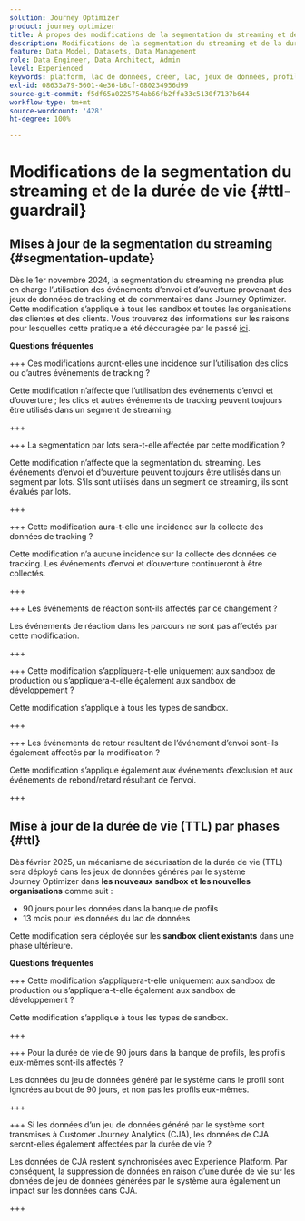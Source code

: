 ```yaml
---
solution: Journey Optimizer
product: journey optimizer
title: À propos des modifications de la segmentation du streaming et de la durée de vie (TTL)
description: Modifications de la segmentation du streaming et de la durée de vie dans Adobe Journey Optimizer
feature: Data Model, Datasets, Data Management
role: Data Engineer, Data Architect, Admin
level: Experienced
keywords: platform, lac de données, créer, lac, jeux de données, profil
exl-id: 08633a79-5601-4e36-b8cf-080234956d99
source-git-commit: f5df65a0225754ab66fb2ffa33c5130f7137b644
workflow-type: tm+mt
source-wordcount: '428'
ht-degree: 100%

---
```


# Modifications de la segmentation du streaming et de la durée de vie {#ttl-guardrail}

## Mises à jour de la segmentation du streaming {#segmentation-update}

Dès le 1er novembre 2024, la segmentation du streaming ne prendra plus en charge l’utilisation des événements d’envoi et d’ouverture provenant des jeux de données de tracking et de commentaires dans Journey Optimizer. Cette modification s’applique à tous les sandbox et toutes les organisations des clientes et des clients. Vous trouverez des informations sur les raisons pour lesquelles cette pratique a été découragée par le passé [ici](../audience/about-audiences.md#streaming-segmentation-events-guardrails).

**Questions fréquentes**

+++ Ces modifications auront-elles une incidence sur l’utilisation des clics ou d’autres événements de tracking ?

Cette modification n’affecte que l’utilisation des événements d’envoi et d’ouverture ; les clics et autres événements de tracking peuvent toujours être utilisés dans un segment de streaming.

+++

+++ La segmentation par lots sera-t-elle affectée par cette modification ?

Cette modification n’affecte que la segmentation du streaming. Les événements d’envoi et d’ouverture peuvent toujours être utilisés dans un segment par lots. S’ils sont utilisés dans un segment de streaming, ils sont évalués par lots.

+++

+++ Cette modification aura-t-elle une incidence sur la collecte des données de tracking ?

Cette modification n’a aucune incidence sur la collecte des données de tracking. Les événements d’envoi et d’ouverture continueront à être collectés.

+++


+++ Les événements de réaction sont-ils affectés par ce changement ?

Les événements de réaction dans les parcours ne sont pas affectés par cette modification.

+++


+++ Cette modification s’appliquera-t-elle uniquement aux sandbox de production ou s’appliquera-t-elle également aux sandbox de développement ?

Cette modification s’applique à tous les types de sandbox.

+++

+++ Les événements de retour résultant de l’événement d’envoi sont-ils également affectés par la modification ?

Cette modification s’applique également aux événements d’exclusion et aux événements de rebond/retard résultant de l’envoi.

+++

## Mise à jour de la durée de vie (TTL) par phases {#ttl}

Dès février 2025, un mécanisme de sécurisation de la durée de vie (TTL) sera déployé dans les jeux de données générés par le système Journey Optimizer dans **les nouveaux sandbox et les nouvelles organisations** comme suit :

* 90 jours pour les données dans la banque de profils
* 13 mois pour les données du lac de données

Cette modification sera déployée sur les **sandbox client existants** dans une phase ultérieure.

**Questions fréquentes**

+++ Cette modification s’appliquera-t-elle uniquement aux sandbox de production ou s’appliquera-t-elle également aux sandbox de développement ?

Cette modification s’applique à tous les types de sandbox.

+++

+++ Pour la durée de vie de 90 jours dans la banque de profils, les profils eux-mêmes sont-ils affectés ?

Les données du jeu de données généré par le système dans le profil sont ignorées au bout de 90 jours, et non pas les profils eux-mêmes.

+++

+++ Si les données d’un jeu de données généré par le système sont transmises à Customer Journey Analytics (CJA), les données de CJA seront-elles également affectées par la durée de vie ?

Les données de CJA restent synchronisées avec Experience Platform. Par conséquent, la suppression de données en raison d’une durée de vie sur les données de jeu de données générées par le système aura également un impact sur les données dans CJA.

+++
